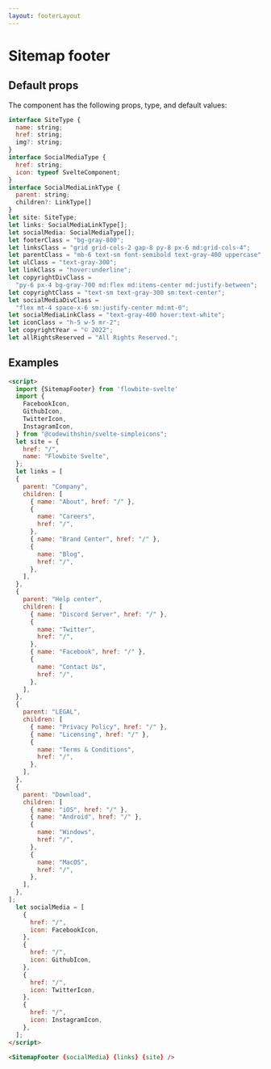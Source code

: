 ```yaml
---
layout: footerLayout
---
```


<script>
  import {SitemapFooter} from '$lib/index'
  import {
    FacebookIcon,
    GithubIcon,
    TwitterIcon,
    InstagramIcon,
  } from "@codewithshin/svelte-simpleicons";
  let site = {
    href: "/",
    name: "Flowbite Svelte",
    img: "/images/mkdir-logo.png",
  };
  let links = [
  {
    parent: "Company",
    children: [
      { name: "About", href: "/" },
      {
        name: "Careers",
        href: "/",
      },
      { name: "Brand Center", href: "/" },
      {
        name: "Blog",
        href: "/",
      },
    ],
  },
  {
    parent: "Help center",
    children: [
      { name: "Discord Server", href: "/" },
      {
        name: "Twitter",
        href: "/",
      },
      { name: "Facebook", href: "/" },
      {
        name: "Contact Us",
        href: "/",
      },
    ],
  },
  {
    parent: "LEGAL",
    children: [
      { name: "Privacy Policy", href: "/" },
      { name: "Licensing", href: "/" },
      {
        name: "Terms & Conditions",
        href: "/",
      },
    ],
  },
  {
    parent: "Download",
    children: [
      { name: "iOS", href: "/" },
      { name: "Android", href: "/" },
      {
        name: "Windows",
        href: "/",
      },
      {
        name: "MacOS",
        href: "/",
      },
    ],
  },
];
  let socialMedia = [
    {
      href: "/",
      icon: FacebookIcon,
    },
    {
      href: "/",
      icon: GithubIcon,
    },
    {
      href: "/",
      icon: TwitterIcon,
    },
    {
      href: "/",
      icon: InstagramIcon,
    },
  ];
</script>

<h1 class="text-3xl w-full dark:text-white py-8">Sitemap footer</h1>

<h2 class="text-2xl w-full dark:text-white py-8">Default props</h2>

<p class="dark:text-white py-4 text-lg">The component has the following props, type, and default values:</p>

```js
interface SiteType {
  name: string;
  href: string;
  img?: string;
}
interface SocialMediaType {
  href: string;
  icon: typeof SvelteComponent;
}
interface SocialMediaLinkType {
  parent: string;
  children?: LinkType[]
}
let site: SiteType;
let links: SocialMediaLinkType[];
let socialMedia: SocialMediaType[];
let footerClass = "bg-gray-800";
let linksClass = "grid grid-cols-2 gap-8 py-8 px-6 md:grid-cols-4";
let parentClass = "mb-6 text-sm font-semibold text-gray-400 uppercase";
let ulClass = "text-gray-300";
let linkClass = "hover:underline";
let copyrightDivClass =
  "py-6 px-4 bg-gray-700 md:flex md:items-center md:justify-between";
let copyrightClass = "text-sm text-gray-300 sm:text-center";
let socialMediaDivClass =
  "flex mt-4 space-x-6 sm:justify-center md:mt-0";
let socialMediaLinkClass = "text-gray-400 hover:text-white";
let iconClass = "h-5 w-5 mr-2";
let copyrightYear = "© 2022";
let allRightsReserved = "All Rights Reserved.";
```

<h2 class="text-2xl w-full dark:text-white py-8">Examples</h2>

<div class="rounded-xl w-full my-4 mx-auto bg-gradient-to-r bg-white dark:bg-gray-900 border border-gray-200 dark:border-gray-700 p-2 sm:p-6">
<SitemapFooter {socialMedia} {links} {site}/>
</div>

```html
<script>
  import {SitemapFooter} from 'flowbite-svelte'
  import {
    FacebookIcon,
    GithubIcon,
    TwitterIcon,
    InstagramIcon,
  } from "@codewithshin/svelte-simpleicons";
  let site = {
    href: "/",
    name: "Flowbite Svelte",
  };
  let links = [
  {
    parent: "Company",
    children: [
      { name: "About", href: "/" },
      {
        name: "Careers",
        href: "/",
      },
      { name: "Brand Center", href: "/" },
      {
        name: "Blog",
        href: "/",
      },
    ],
  },
  {
    parent: "Help center",
    children: [
      { name: "Discord Server", href: "/" },
      {
        name: "Twitter",
        href: "/",
      },
      { name: "Facebook", href: "/" },
      {
        name: "Contact Us",
        href: "/",
      },
    ],
  },
  {
    parent: "LEGAL",
    children: [
      { name: "Privacy Policy", href: "/" },
      { name: "Licensing", href: "/" },
      {
        name: "Terms & Conditions",
        href: "/",
      },
    ],
  },
  {
    parent: "Download",
    children: [
      { name: "iOS", href: "/" },
      { name: "Android", href: "/" },
      {
        name: "Windows",
        href: "/",
      },
      {
        name: "MacOS",
        href: "/",
      },
    ],
  },
];
  let socialMedia = [
    {
      href: "/",
      icon: FacebookIcon,
    },
    {
      href: "/",
      icon: GithubIcon,
    },
    {
      href: "/",
      icon: TwitterIcon,
    },
    {
      href: "/",
      icon: InstagramIcon,
    },
  ];
</script>

<SitemapFooter {socialMedia} {links} {site} />
```
